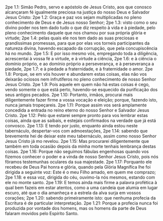 2pe 1.1: Simão Pedro, servo e apóstolo de Jesus Cristo, aos que conosco alcançaram fé igualmente preciosa na justiça do nosso Deus e Salvador Jesus Cristo:
2pe 1.2: Graça e paz vos sejam multiplicadas no pleno conhecimento de Deus e de Jesus nosso Senhor;
2pe 1.3: visto como o seu divino poder nos tem dado tudo o que diz respeito à vida e à piedade, pelo pleno conhecimento daquele que nos chamou por sua própria glória e virtude;
2pe 1.4: pelas quais ele nos tem dado as suas preciosas e grandíssimas promessas, para que por elas vos torneis participantes da natureza divina, havendo escapado da corrupção, que pela concupiscência há no mundo.
2pe 1.5: E por isso mesmo vós, empregando toda a diligência, acrescentai à vossa fé a virtude, e à virtude a ciência,
2pe 1.6: e à ciência o domínio próprio, e ao domínio próprio a perseverança, e à perseverança a piedade,
2pe 1.7: e à piedade a fraternidade, e à fraternidade o amor.
2pe 1.8: Porque, se em vós houver e abundarem estas coisas, elas não vos deixarão ociosos nem infrutíferos no pleno conhecimento de nosso Senhor Jesus Cristo.
2pe 1.9: Pois aquele em quem não há estas coisas é cego, vendo somente o que está perto, havendo-se esquecido da purificação dos seus antigos pecados.
2pe 1.10: Portanto, irmãos, procurai mais diligentemente fazer firme a vossa vocação e eleição; porque, fazendo isto, nunca jamais tropeçareis.
2pe 1.11: Porque assim vos será amplamente concedida a entrada no reino eterno do nosso Senhor e Salvador Jesus Cristo.
2pe 1.12: Pelo que estarei sempre pronto para vos lembrar estas coisas, ainda que as saibais, e estejais confirmados na verdade que já está convosco.
2pe 1.13: E tendo por justo, enquanto ainda estou neste tabernáculo, despertar-vos com admoestações,
2pe 1.14: sabendo que brevemente hei de deixar este meu tabernáculo, assim como nosso Senhor Jesus Cristo já mo revelou.
2pe 1.15: Mas procurarei diligentemente que também em toda ocasião depois da minha morte tenhais lembrança destas coisas.
2pe 1.16: Porque não seguimos fábulas engenhosas quando vos fizemos conhecer o poder e a vinda de nosso Senhor Jesus Cristo, pois nós fôramos testemunhas oculares da sua majestade.
2pe 1.17: Porquanto ele recebeu de Deus Pai honra e glória, quando pela Glória Magnífica lhe foi dirigida a seguinte voz: Este é o meu Filho amado, em quem me comprazo;
2pe 1.18: e essa voz, dirigida do céu, ouvimo-la nós mesmos, estando com ele no monte santo.
2pe 1.19: E temos ainda mais firme a palavra profética à qual bem fazeis em estar atentos, como a uma candeia que alumia em lugar escuro, até que o dia amanheça e a estrela da alva surja em vossos corações;
2pe 1.20: sabendo primeiramente isto: que nenhuma profecia da Escritura é de particular interpretação.
2pe 1.21: Porque a profecia nunca foi produzida por vontade dos homens, mas os homens da parte de Deus falaram movidos pelo Espírito Santo.
